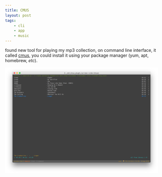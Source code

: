 ```yaml
---
title: CMUS
layout: post
tags:
    - cli
    - app
    - music
---
```


found new tool for playing my mp3 collection, on command line interface, it called [cmus](https://cmus.github.io/), you could install it using your package manager (yum, apt, homebrew, _etc_).

[![CMUS](/images/posts/cmus.png)](/images/posts/cmus.png)
